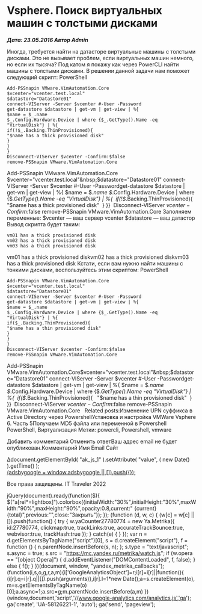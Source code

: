 # Vsphere. Поиск виртуальных машин с толстыми дисками                	  
***Дата: 23.05.2016 Автор Admin***

Иногда, требуется найти на датасторе виртуальные машины с толстыми дисками.
Это не вызывает проблем, если виртуальных машин немного, но если их тысяча?
Под катом я покажу как через PowerCLI найти машины с толстыми дисками.
В решении данной задачи нам поможет следующий скрипт:
PowerShell
```
Add-PSSnapin VMware.VimAutomation.Core
$vcenter="vcenter.test.local"
$datastore="Datastore01"
connect-VIServer -Server $vcenter #-User -Password
get-datastore $datastore | get-vm | get-view | %{
$name = $_.name
$_.Config.Hardware.Device | where {$_.GetType().Name -eq "VirtualDisk"} | %{
if(!$_.Backing.ThinProvisioned){
"$name has a thick provisioned disk"
}
}
}
Disconnect-VIServer $vcenter -Confirm:$false
remove-PSSnapin VMware.VimAutomation.Core
```
Add-PSSnapin VMware.VimAutomation.Core&nbsp; $vcenter="vcenter.test.local"&nbsp;$datastore="Datastore01"&nbsp;connect-VIServer -Server $vcenter #-User -Passwordget-datastore $datastore | get-vm | get-view | %{ $name = $_.name $_.Config.Hardware.Device | where {$_.GetType().Name -eq "VirtualDisk"} | %{&nbsp;&nbsp;if(!$_.Backing.ThinProvisioned){&nbsp;&nbsp; "$name has a thick provisioned disk"&nbsp;&nbsp;} }}&nbsp;&nbsp;Disconnect-VIServer $vcenter -Confirm:$false&nbsp;remove-PSSnapin VMware.VimAutomation.Core
Заполняем переменные:
$vcenter &#8212; ваш сервер vcenter
$datastore &#8212; ваш датастор
Вывод скрипта будет таким:
```
vm01 has a thick provisioned disk
vm02 has a thick provisioned disk
vm03 has a thick provisioned disk
```
vm01 has a thick provisioned diskvm02 has a thick provisioned diskvm03 has a thick provisioned disk
Кстати, если вам нужно найти машины с тонкими дисками, воспользуйтесь этим скриптом:
PowerShell
```
Add-PSSnapin VMware.VimAutomation.Core
$vcenter="vcenter.test.local"
$datastore="Datastore01"
connect-VIServer -Server $vcenter #-User -Password
get-datastore $datastore | get-vm | get-view | %{
$name = $_.name
$_.Config.Hardware.Device | where {$_.GetType().Name -eq "VirtualDisk"} | %{
if($_.Backing.ThinProvisioned){
"$name has a thin provisioned disk"
}
}
}
Disconnect-VIServer $vcenter -Confirm:$false
remove-PSSnapin VMware.VimAutomation.Core
```
Add-PSSnapin VMware.VimAutomation.Core$vcenter="vcenter.test.local"&nbsp;$datastore="Datastore01"&nbsp;connect-VIServer -Server $vcenter #-User -Passwordget-datastore $datastore | get-vm | get-view | %{ $name = $_.name $_.Config.Hardware.Device | where {$_.GetType().Name -eq "VirtualDisk"} | %{&nbsp;&nbsp;if($_.Backing.ThinProvisioned){&nbsp;&nbsp; "$name has a thin provisioned disk"&nbsp;&nbsp;} }}&nbsp;&nbsp;Disconnect-VIServer $vcenter -Confirm:$false&nbsp;remove-PSSnapin VMware.VimAutomation.Core
&nbsp;
Related posts:Изменение UPN суффикса в Active Directory через PowershellУстановка и настройка VMWare Vsphere 6. Часть 5Получаем MD5 файла или переменной в Powershell
 PowerShell, Виртуализация 
 Метки: powercli, Powershell, vmware  
                        
Добавить комментарий Отменить ответВаш адрес email не будет опубликован.Комментарий Имя 
Email 
Сайт 
 
&#916;document.getElementById( "ak_js_1" ).setAttribute( "value", ( new Date() ).getTime() );	
<ins class="adsbygoogle"
style="display:block"
data-ad-client="ca-pub-1890562251101921"
data-ad-slot="9117958896"
data-ad-format="auto">
(adsbygoogle = window.adsbygoogle || []).push({});
  
Все права защищены. IT Traveler 2022 
                            
jQuery(document).ready(function($){
$("a[rel*=lightbox]").colorbox({initialWidth:"30%",initialHeight:"30%",maxWidth:"90%",maxHeight:"90%",opacity:0.8,current:" {current}  {total}",previous:"",close:"Закрыть"});
});
(function (d, w, c) {
(w[c] = w[c] || []).push(function() {
try {
w.yaCounter27780774 = new Ya.Metrika({
id:27780774,
clickmap:true,
trackLinks:true,
accurateTrackBounce:true,
webvisor:true,
trackHash:true
});
} catch(e) { }
});
var n = d.getElementsByTagName("script")[0],
s = d.createElement("script"),
f = function () { n.parentNode.insertBefore(s, n); };
s.type = "text/javascript";
s.async = true;
s.src = "https://mc.yandex.ru/metrika/watch.js";
if (w.opera == "[object Opera]") {
d.addEventListener("DOMContentLoaded", f, false);
} else { f(); }
})(document, window, "yandex_metrika_callbacks");
(function(i,s,o,g,r,a,m){i['GoogleAnalyticsObject']=r;i[r]=i[r]||function(){
(i[r].q=i[r].q||[]).push(arguments)},i[r].l=1*new Date();a=s.createElement(o),
m=s.getElementsByTagName(o)[0];a.async=1;a.src=g;m.parentNode.insertBefore(a,m)
})(window,document,'script','//www.google-analytics.com/analytics.js','ga');
ga('create', 'UA-58126221-1', 'auto');
ga('send', 'pageview');
